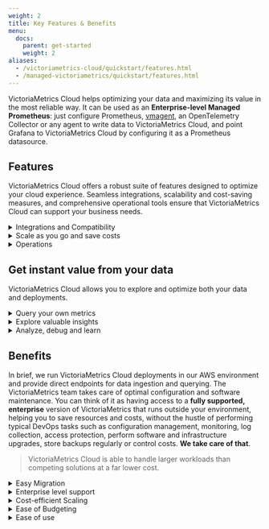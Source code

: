 ```yaml
---
weight: 2
title: Key Features & Benefits
menu:
  docs:
    parent: get-started
    weight: 2
aliases:
  - /victoriametrics-cloud/quickstart/features.html
  - /managed-victoriametrics/quickstart/features.html
---
```


VictoriaMetrics Cloud helps optimizing your data and maximizing its value in the most reliable way. It can be used as an **Enterprise-level Managed Prometheus**: just configure Prometheus, [vmagent](https://docs.victoriametrics.com/vmagent/), an OpenTelemetry Collector or any agent to write data to VictoriaMetrics Cloud, and point Grafana to VictoriaMetrics Cloud by configuring it as a Prometheus datasource.

## Features
VictoriaMetrics Cloud offers a robust suite of features designed to optimize your cloud experience. Seamless integrations, scalability and cost-saving measures, and comprehensive operational tools ensure that VictoriaMetrics Cloud can support your business needs.

<details>
<summary>Integrations and Compatibility</summary>

* **Observability protocols**: OpenTelemetry, InfluxDB, DataDog, NewRelic, OpenTSDB & Graphite.
* **Data visualization**: Use built-in [VictoriaMetrics UI](https://play.victoriametrics.com/) or integrate seamlessly with your current stack to query and visualize your data in [Grafana](https://grafana.com/) or [Perses](https://perses.dev).
* [**AWS PrivateLink**](https://aws.amazon.com/privatelink/): enabling even more secure communication with VictoriaMetrics Cloud deployments directly from your VPC.

![Integrations](https://docs.victoriametrics.com/victoriametrics-cloud/get-started/features_integrations.webp)
<figcaption style="text-align: center; font-style: italic;">VictoriaMetrics Cloud Integrations</figcaption>

</details>

<details>
<summary>Scale as you go and save costs</summary>

* **Easy Scaling**: VictoriaMetrics Cloud deployments can be scaled up or down with just a few clicks in line with growth and needs.
* **Downsampling**: Lower your disk footprint (and save on storage costs!) by keeping fewer data points for historical data and speed up queries for it, while preserving high precision for your operational data.
* **Retention filters**: Configure a custom retention period on a team (tenant) level or time series level by using label filters so that unneeded time series are wiped out freeing up storage space for new metrics data enabling additional cost savings
* **Recording rules**: Improve query performance with recording rules, facilitating quicker data access & dashboard responsiveness.
</details>

<details>
<summary>Operations</summary>

* **Enterprise, managed VictoriaMetrics Solution**: Comes with all the proven features in VictoriaMetrics open source & Enterprise.
* **Single-node** & **Cluster** configurations with automatic software version and security updates.
* Built-in [Alerting & Recording](https://docs.victoriametrics.com/victoriametrics-cloud/alertmanager-setup-for-deployment/#configure-alerting-rules) rules execution. Define your rules & get immediate alerts as issues arise, enabling swift action & minimizing disruption to your users.
* Hosted [Alertmanager](https://docs.victoriametrics.com/victoriametrics-cloud/alertmanager-setup-for-deployment/) for sending notifications.
* **Isolated Deployments**: VictoriaMetrics Cloud provisions dedicated resources for your deployments, so you won’t encounter “noisy neighbors” problems as deployments do not compete for resources.
* **Multitenancy**: Easily serve multiple teams (tenants) with one Cluster deployment by having a dedicated namespace for each team.
* **Automated Backups**: Regular backup procedures are in place. Your data is automatically saved to a backup storage, so you can easily restore it when the need arises.
* **High-availability** & replication.
* **Reliability** & extraordinary performance with 99.95% SLA.
</details>

## Get instant value from your data

VictoriaMetrics Cloud allows you to explore and optimize both your data and deployments.

<details>
<summary>Query your own metrics</summary>

* Visualize your own data in graphs, table or json formats
* Combine several queries at the same time
* Prettify your queries to improve readability
* Autocomplete to help you writing queries
* Trace your queries to understand behavior

![Query](https://docs.victoriametrics.com/victoriametrics-cloud/get-started/features_query.webp)
<figcaption style="text-align: center; font-style: italic;">Query your data with VictoriaMetrics Cloud</figcaption>

</details>

<details>
<summary>Explore valuable insights</summary>

* List your Prometheus metrics by Job and Instance
* Inspect your time series data cardinality to optimize usage and costs
* Discover top used or heaviest queries

![Cardinality](https://docs.victoriametrics.com/victoriametrics-cloud/get-started/features_cardinality.webp)
<figcaption style="text-align: center; font-style: italic;">Understand your data with VictoriaMetrics Cloud</figcaption>
</details>

<details>
<summary>Analyze, debug and learn</summary>

* Trace and query analyzer to debug queries
* WITH templating for MetricsQL: functions, variables and filters
* Debug metrics relabling with easy-to-follow examples

![Traces](https://docs.victoriametrics.com/victoriametrics-cloud/get-started/features_traces.webp)
<figcaption style="text-align: center; font-style: italic;">Debug your queries</figcaption>
</details>

## Benefits
In brief, we run VictoriaMetrics Cloud deployments in our AWS environment and provide direct endpoints
for data ingestion and querying. The VictoriaMetrics team takes care of optimal configuration and software
maintenance. You can think of it as having access to a **fully supported, enterprise** version of VictoriaMetrics
that runs outside your environment, helping you to save resources and costs, without the hustle of performing
typical DevOps tasks such as configuration management, monitoring, log collection, access protection, perform
software and infrastructure upgrades, store backups regularly or control costs. **We take care of that**.

> VictoriaMetrics Cloud is able to handle larger workloads than competing solutions at a far lower cost.

<details>
<summary>Easy Migration</summary>

* Migrate from costly & less scalable monitoring solutions such as Managed Prometheus service from AWS, GCP or Azure, InfluxDB Cloud, or your on-premises setup.
* Get higher data resolution with much higher cardinality.
* Run more complex queries.

</details>

<details>
<summary>Enterprise level support</summary>

Includes all VictoriaMetrics Enterprise Features Plus:

* Business days & hours support
* 8 hours response time for system impaired issues

</details>

<details>
<summary>Cost-efficient Scaling</summary>

* Only pay for the resources that you actually use (compute, disk and network).
* Downsampling and retention filters features enable additional cost-savings.

</details>

<details>
<summary>Ease of Budgeting</summary>

**No invoice surprises**: pick a tier at a fixed price. Our pricing model protects you from surprise overages coming from unexpected changes in workload such as spikes in data ingestion rate, cardinality explosions or accidental heavy queries.
</details>


<details>
<summary>Ease of use</summary>

The VictoriaMetrics team takes care of optimal configuration and handles all software maintenance, so you can focus on the monitoring.
</details>

